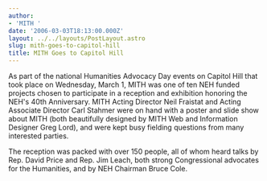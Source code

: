 ```yaml
---
author:
- 'MITH '
date: '2006-03-03T18:13:00.000Z'
layout: ../../layouts/PostLayout.astro
slug: mith-goes-to-capitol-hill
title: MITH Goes to Capitol Hill
---
```


As part of the national Humanities Advocacy Day events on Capitol Hill that took place on Wednesday, March 1, MITH was one of ten NEH funded projects chosen to participate in a reception and exhibition honoring the NEH's 40th Anniversary. MITH Acting Director Neil Fraistat and Acting Associate Director Carl Stahmer were on hand with a poster and slide show about MITH (both beautifully designed by MITH Web and Information Designer Greg Lord), and were kept busy fielding questions from many interested parties.

The reception was packed with over 150 people, all of whom heard talks by Rep. David Price and Rep. Jim Leach, both strong Congressional advocates for the Humanities, and by NEH Chairman Bruce Cole.